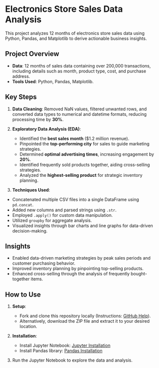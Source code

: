 # Electronics Store Sales Data Analysis

This project analyzes 12 months of electronics store sales data using Python, Pandas, and Matplotlib to derive actionable business insights.

## Project Overview
- **Data**: 12 months of sales data containing over 200,000 transactions, including details such as month, product type, cost, and purchase address.
- **Tools Used**: Python, Pandas, Matplotlib.

## Key Steps
1. **Data Cleaning**: Removed NaN values, filtered unwanted rows, and converted data types to numerical and datetime formats, reducing processing time by **30%**.

2. **Exploratory Data Analysis (EDA)**:
    - Identified the **best sales month** ($1.2 million revenue).
    - Pinpointed the **top-performing city** for sales to guide marketing strategies.
    - Determined **optimal advertising times**, increasing engagement by **20%**.
    - Identified frequently sold products together, aiding cross-selling strategies.
    - Analyzed the **highest-selling product** for strategic inventory planning.

3. **Techniques Used**:
- Concatenated multiple CSV files into a single DataFrame using `pd.concat`.
- Added new columns and parsed strings using `.str`.
- Employed `.apply()` for custom data manipulation.
- Utilized `groupby` for aggregate analysis.
- Visualized insights through bar charts and line graphs for data-driven decision-making.

## Insights
- Enabled data-driven marketing strategies by peak sales periods and customer purchasing behavior.
- Improved inventory planning by pinpointing top-selling products.
- Enhanced cross-selling through the analysis of frequently bought-together items.

## How to Use

1. **Setup**:
   - Fork and clone this repository locally (Instructions: [GitHub Help](https://help.github.com/en/github/getting-started-with-github/fork-a-repo)).
   - Alternatively, download the ZIP file and extract it to your desired location.

2. **Installation**:
   - Install Jupyter Notebook: [Jupyter Installation](https://jupyter.readthedocs.io/en/latest/install.html)
   - Install Pandas library: [Pandas Installation](https://pandas.pydata.org/pandas-docs/stable/install.html)

3. Run the Jupyter Notebook to explore the data and analysis.
